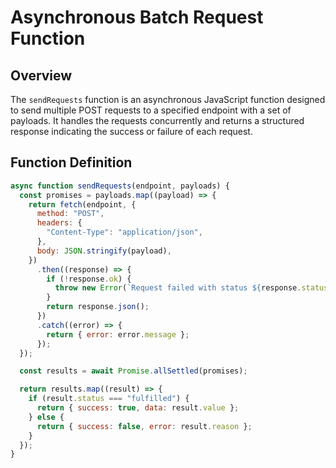 # Asynchronous Batch Request Function

## Overview
The `sendRequests` function is an asynchronous JavaScript function designed to send multiple POST requests to a specified endpoint with a set of payloads. It handles the requests concurrently and returns a structured response indicating the success or failure of each request.

## Function Definition
```javascript
async function sendRequests(endpoint, payloads) {
  const promises = payloads.map((payload) => {
    return fetch(endpoint, {
      method: "POST",
      headers: {
        "Content-Type": "application/json",
      },
      body: JSON.stringify(payload),
    })
      .then((response) => {
        if (!response.ok) {
          throw new Error(`Request failed with status ${response.status}`);
        }
        return response.json();
      })
      .catch((error) => {
        return { error: error.message };
      });
  });

  const results = await Promise.allSettled(promises);

  return results.map((result) => {
    if (result.status === "fulfilled") {
      return { success: true, data: result.value };
    } else {
      return { success: false, error: result.reason };
    }
  });
}
